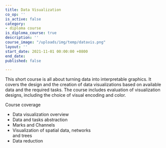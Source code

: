 ```yaml
---
title: Data Visualization
co_op: ''
is_active: false
category:
- diploma course
is_diploma_course: true
description: ''
course_image: "/uploads/img/temp/datavis.png"
layout: ''
start_date: 2021-11-01 00:00:00 +0800
end_date: 
published: false

---
```

This short course is all about turning data into interpretable graphics. It covers the design and the creation of data visualizations based on available data and the required tasks. The course includes evaluation of visualization designs, including the choice of visual encoding and color.

Course coverage

* Data visualization overview
* Data and tasks abstraction
* Marks and Channels
* Visualization of spatial data, networks  
  and trees
* Data reduction